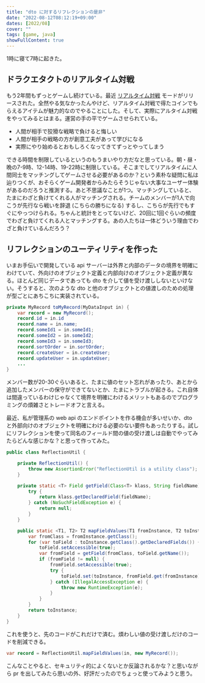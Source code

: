 ```yaml
---
title: "dto に対するリフレクションの是非"
date: "2022-08-12T08:12:19+09:00"
dates: [2022/08]
cover: ""
tags: [game, java]
showFullContent: true
---
```


1時に寝て7時に起きた。

## ドラクエタクトのリアルタイム対戦

もう2年間もずっとゲームし続けている。最近 [リアルタイム対戦](https://game8.jp/dqtact/462546) モードがリリースされた。全然やる気なかったんやけど、リアルタイム対戦で得たコインでもらえるアイテムが魅力的なのでやることにした。そして、実際にアルタイム対戦をやってみるとはまる。運営の手の平でゲームさせられている。

* 人間が相手で狡猾な戦略で負けると悔しい
* 人間が相手の戦略の方が創意工夫があって学びになる
* 実際にやり始めるとおもしろくなってきてずっとやってしまう

できる時間を制限しているというのもうまいやり方だなと思っている。朝・昼・晩の7-9時、12-14時、19-22時に制限している。そこまでしてリアルタイムに人間同士をマッチングしてゲームさせる必要があるのか？という素朴な疑問に私は辿りつくが、おそらくゲーム開発者からみたらそうじゃない大事なユーザー体験があるのだろうと推測する。あと不思議なことが1つ。マッチングしていると、たまにわざと負けてくれる人がマッチングされる。チームのメンバーが1人で向こうが先行なら戦いを辞退 (こちらの勝ちになる) するし、こちらが先行でもすぐにやっつけられる。ちゃんと統計をとってないけど、20回に1回ぐらいの頻度でわざと負けてくれる人とマッチングする。あの人たちは一体どういう理由でわざと負けているんだろう？

## リフレクションのユーティリティを作った

いまお手伝いで開発している api サーバーは外界と内部のデータの境界を明確にわけていて、外向けのオブジェクト定義と内部向けのオブジェクト定義が異なる。ほとんど同じデータであっても dto を介して値を受け渡ししないといけない。そうすると、次のような dto と他のオブジェクトとの値渡しのための処理が型ごとにあちこちに実装されている。

```java
private MyRecord toMyRecord(MyDataInput in) {
    var record = new MyRecord();
    record.id = in.id
    record.name = in.name;
    record.someId1 = in.someId1;
    record.someId2 = in.someId2;
    record.someId3 = in.someId3;
    record.sortOrder = in.sortOrder;
    record.createUser = in.createUser;
    record.updateUser = in.updateUser;
    ...
}
```

メンバー数が20-30ぐらいあると、たまに値のセット忘れがあったり、あとから追加したメンバーの保守ができてないとか、たまにトラブルが起きる。これ自体は間違っているわけじゃなくて境界を明確にわけるメリットもあるのでプログラミングの煩雑さとトレードオフと言える。

最近、私が管理系の web api のエンドポイントを作る機会が多いせいか、dto と外部向けのオブジェクトを明確にわける必要のない要件もあったりする。試しにリフレクションを使って同名のフィールド間の値の受け渡しは自動でやってみたらどんな感じかな？と思って作ってみた。

```java
public class ReflectionUtil {

    private ReflectionUtil() {
        throw new AssertionError("ReflectionUtil is a utility class");
    }

    private static <T> Field getField(Class<T> klass, String fieldName) {
        try {
            return klass.getDeclaredField(fieldName);
        } catch (NoSuchFieldException e) {
            return null;
        }
    }

    public static <T1, T2> T2 mapFieldValues(T1 fromInstance, T2 toInstance) {
        var fromClass = fromInstance.getClass();
        for (var toField : toInstance.getClass().getDeclaredFields()) {
            toField.setAccessible(true);
            var fromField = getField(fromClass, toField.getName());
            if (fromField != null) {
                fromField.setAccessible(true);
                try {
                    toField.set(toInstance, fromField.get(fromInstance));
                } catch (IllegalAccessException e) {
                    throw new RuntimeException(e);
                }
            }
        }
        return toInstance;
    }
}
```

これを使うと、先のコードがこれだけで済む。煩わしい値の受け渡しだけのコードを削減できる。

```java
var record = ReflectionUtil.mapFieldValues(in, new MyRecord());
```

こんなことやると、セキュリティ的によくないとか反論されるかな？と思いながら pr を出してみたら思いの外、好評だったのでちょっと使ってみようと思う。
